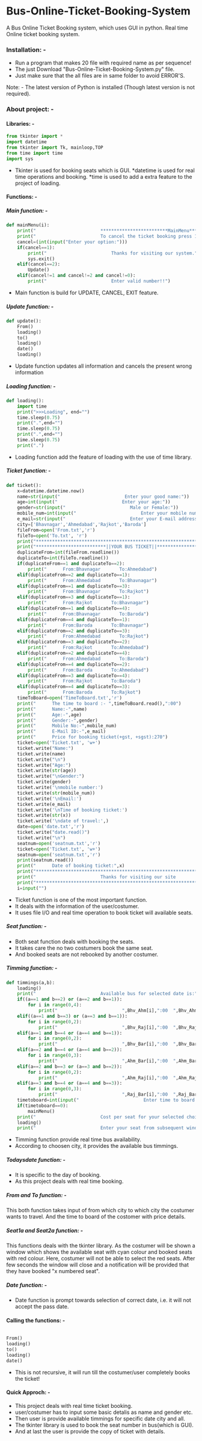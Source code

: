 # Bus-Online-Ticket-Booking-System
A Bus Online Ticket Booking system, which uses GUI in python. Real time Online ticket booking system.

### Installation: -

* Run a program that makes 20 file with required name as per sequence!
* The just Download "Bus-Online-Ticket-Booking-System.py" file. 
* Just make sure that the all files are in same folder to avoid ERROR'S.

Note: - The latest version of Python is installed (Though latest version is not required).

###  About project: -

#### Libraries: -
```python
from tkinter import *
import datetime
from tkinter import Tk, mainloop,TOP
from time import time
import sys
```
* Tkinter is used for booking seats which is GUI.
*datetime is used for real time operations and booking.
*time is used to add a extra feature to the project of loading.

#### Functions: -

##### Main function: -

```python
def mainMenu(i):
    print("                        *************************MainMenu***************************")
    print("                        To cancel the ticket booking press 1.\n                        To update the filled choice press 2.")
    cancel=(int(input("Enter your option:")))
    if(cancel==1):
        print("                        Thanks for visiting our system.")
        sys.exit()
    elif(cancel==2):
        Update()
    elif(cancel!=1 and cancel!=2 and cancel!=0):
        print("                        Enter valid number!!")
```
* Main function is build for UPDATE, CANCEL, EXIT feature.

##### Update function: -

```python
def update():
    From()
    loading()
    to()
    loading()
    date()
    loading()
```
* Update function updates all information and cancels the present wrong information

##### Loading function: -
```python
def loading():
    import time
    print(">>>Loading", end="")
    time.sleep(0.75)
    print(".",end="")
    time.sleep(0.75)
    print(".",end="")
    time.sleep(0.75)
    print(".")
```
* Loading function add the feature of loading with the use of time library.

##### Ticket function: -

```python
def ticket():
    x=datetime.datetime.now()
    name=str(input("                        Enter your good name:"))
    age=int(input("                        Enter your age:"))
    gender=str(input("                        Male or Female:"))
    mobile_num=int(input("                        Enter your mobile number:"))
    e_mail=str(input("                        Enter your E-mail address:"))
    city=['Bhavnagar','Ahmedabad','Rajkot','Baroda']
    fileFrom=open('From.txt','r')
    fileTo=open('To.txt', 'r')
    print("************************************************************************")
    print("**************************||YOUR BUS TICKET||***************************")
    duplicateFrom=int(fileFrom.readline())
    duplicateTo=int(fileTo.readline())
    if(duplicateFrom==1 and duplicateTo==2):
        print("      From:Bhavnagar       To:Ahmedabad")
    elif(duplicateFrom==2 and duplicateTo==1):
        print("      From:Ahmedabad       To:Bhavnagar")
    elif(duplicateFrom==1 and duplicateTo==3):
        print("      From:Bhavnagar       To:Rajkot")
    elif(duplicateFrom==3 and duplicateTo==1):
        print("      From:Rajkot       To:Bhavnagar")
    elif(duplicateFrom==1 and duplicateTo==4):
        print("      From:Bhavnagar       To:Baroda")
    elif(duplicateFrom==4 and duplicateTo==1):
        print("      From:Baroda       To:Bhavnagar")
    elif(duplicateFrom==2 and duplicateTo==3):
        print("      From:Ahmedabad       To:Rajkot")
    elif(duplicateFrom==3 and duplicateTo==2):
        print("      From:Rajkot       To:Ahmedabad")
    elif(duplicateFrom==2 and duplicateTo==4):
        print("      From:Ahmedabad       To:Baroda")
    elif(duplicateFrom==4 and duplicateTo==2):
        print("      From:Baroda       To:Ahmedabad")
    elif(duplicateFrom==3 and duplicateTo==4):
        print("      From:Rajkot       To:Baroda")
    elif(duplicateFrom==4 and duplicateTo==3):
        print("      From:Baroda       To:Rajkot")
    timeToBoard=open('TimeToBoard.txt','r')
    print("      The time to board :- ",timeToBoard.read(),":00")
    print("      Name:-",name)
    print("      Age:-",age)
    print("      Gender:-",gender)
    print("      Mobile No:-",mobile_num)
    print("      E-Mail ID:-",e_mail)
    print("      Price for booking ticket(+gst, +sgst):270")
    ticket=open('Ticket.txt', 'w+')
    ticket.write("Name:")
    ticket.write(name)
    ticket.write("\n")
    ticket.write("Age:")
    ticket.write(str(age))
    ticket.write("\nGender:")
    ticket.write(gender)
    ticket.write('\nmobile number:')
    ticket.write(str(mobile_num))
    ticket.write('\nEmail:')
    ticket.write(e_mail)
    ticket.write('\nTime of booking ticket:')
    ticket.write(str(x))
    ticket.write('\ndate of travel:',)
    date=open('date.txt','r')
    ticket.write("date.read()")
    ticket.write("\n")
    seatnum=open('seatnum.txt','r')
    ticket=open('Ticket.txt', 'w+')
    seatnum=open('seatnum.txt','r')
    print(seatnum.read())
    print("      Date of booking ticket:",x)
    print("************************************************************************")
    print("                        Thanks for visiting our site                     ")
    print("************************************************************************")
    i=input("")
```

* Ticket function is one of the most important function.
* It deals with the information of the user/costumer.
* It uses file I/O and real time operation to book ticket will available seats.

##### Seat function: -

* Both seat function deals with booking the seats.
* It takes care the no two costumers book the same seat.
* And booked seats are not rebooked by another costumer.

##### Timming function: -

```python
def timmings(a,b):
    loading()
    print("                        Available bus for selected date is:")
    if((a==1 and b==2) or (a==2 and b==1)):
        for i in range(0,4):
            print("                        ",Bhv_Ahm[i],":00  ",Bhv_Ahm[i+4],":00  ")
    elif((a==1 and b==3) or (a==3 and b==1)):
        for i in range(0,2):
            print("                        ",Bhv_Raj[i],":00  ",Bhv_Raj[i+3],":00  ")
    elif(a==1 and b==4 or (a==4 and b==1)):
        for i in range(0,2):
            print("                        ",Bhv_Bar[i],":00  ",Bhv_Bar[i+2],":00  ")
    elif(a==2 and b==4 or (a==4 and b==2)):
        for i in range(0,3):
            print("                        ",Ahm_Bar[i],":00  ",Ahm_Bar[i+4],":00  ")
    elif(a==2 and b==3 or (a==3 and b==2)):
        for i in range(0,2):
            print("                        ",Ahm_Raj[i],":00  ",Ahm_Raj[i+3],":00  ")
    elif(a==3 and b==4 or (a==4 and b==3)):
        for i in range(0,3):
            print("                        ",Raj_Bar[i],":00  ",Raj_Bar[i+2],":00  ")
    timetoboard=int(input("                        Enter time to board:"))
    if(timetoboard==0):
        mainMenu()
    print("                        Cost per seat for your selected choice is: 270")
    loading()
    print("                        Enter your seat from subsequent window.")
```
* Timming function provide real time bus availability.
* According to choosen city, it provides the available bus timmings.

##### Todaysdate function: -

* It is specific to the day of booking.
* As this project deals with real time booking.

##### From and To function: -

This both function takes input of from which city to which city the costumer wants 
to travel. And the time to board of the costomer with price details.

##### Seat1a and Seat2a function: -

This functions deals with the tkinter library.
As the costumer will be shown a window which shows the available seat with cyan colour
and booked seats with red colour.
Here, costumer will not be able to select the red seats.
After few seconds the window will close and a notification will be provided
that they have booked "x numbered seat".

##### Date function: -

* Date function is prompt towards selection of correct date, i.e. it will not
accept the pass date.

#### Calling the functions: -

```python

From()
loading()
to()
loading()
date()

```

* This is not recursive, it will run till the costumer/user completely books the ticket!


#### Quick Approch: -

* This project deals with real time ticket booking.
* user/costumer has to input some basic detalis as name and gender etc.
* Then user is provide available timmings for specific date city and all.
* The tkinter library is used to book the seat number in bus(which is GUI).
* And at last the user is provide the copy of ticket with details.


